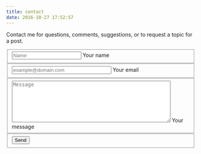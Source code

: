 ```yaml
---
title: contact
date: 2016-10-27 17:52:57
---
```

Contact me for questions, comments, suggestions, or to request a topic for a post.

<!-- <script src="https://cdnjs.cloudflare.com/ajax/libs/require.js/2.1.16/require.js"></script>
<script type="text/javascript" src="lib/axios/dist/axios.standalone.js"></script>
<script type="text/javascript" src="lib/CryptoJS/rollups/hmac-sha256.js"></script>
<script type="text/javascript" src="lib/CryptoJS/rollups/sha256.js"></script>
<script type="text/javascript" src="lib/CryptoJS/components/hmac.js"></script>
<script type="text/javascript" src="lib/CryptoJS/components/enc-base64.js"></script>
<script type="text/javascript" src="lib/url-template/url-template.js"></script>
<script type="text/javascript" src="lib/apiGatewayCore/sigV4Client.js"></script>
<script type="text/javascript" src="lib/apiGatewayCore/apiGatewayClient.js"></script>
<script type="text/javascript" src="lib/apiGatewayCore/simpleHttpClient.js"></script>
<script type="text/javascript" src="lib/apiGatewayCore/utils.js"></script>
<script type="text/javascript" src="apigClient.js"></script> 
-->

<form class="form" id="contactform">
    <fieldset class="field">
        <input class="input" type="text" name="name" placeholder="Name" required>
        <label class="label" for="name"><span class="label-content">Your name</span></label>
    </fieldset>
    <fieldset class="field">
        <input class="input" id="emailaddr" type="email" size="30" name="_replyto" placeholder="example@domain.com" required>
        <label class="label" for="_replyto"><span class="label-content">Your email</span></label>
    </fieldset>
    <fieldset class="field">
        <textarea class="input" id="messageint" name="message" rows="7" cols="50" placeholder="Message" required></textarea>
        <label class="label" for="message"><span class="label-content">Your message</span></label>
    </fieldset>
    <input class="hidden" type="text" name="_gotcha" style="display:none">
    <input class="hidden" type="hidden" name="_subject" value="Message via http://domain.com">
    <fieldset class="field">
        <input class="button submit" type="submit" value="Send" onclick="sendmessage()">
    </fieldset>
</form>

<script type="text/javascript">

  function sendmessage(){
      //var apigClientFactory = require('hexo-api-gateway-client')

      // var config = { invokeUrl:'https://ydof20cshi.execute-api.ap-southeast-2.amazonaws.com/prod' }
      var apigClient = apigClientFactory.newClient();
      var msg = document.getElementById('messageint').value;
      var emailaddress = document.getElementById('emailaddr').value;

      //alert(msg + emailaddress + 'config is ' + config);

      var body = {
        "email": emailaddress,
        "message": msg
      };
      var params = {
        //"msg": messg
      };
      var additionalParams = {
      };
    //  var messg = mesg;
    //      document.getElementById("demo").innerHTML = "messg";
      apigClient.sendmsqPost(params, body, additionalParams);

      alert(params + body + 'Parameter and body');

      messageint.value= "";
      emailaddr.value= "";
  }
</script>

